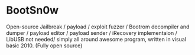BootSn0w
========

Open-source Jailbreak / payload / exploit fuzzer / Bootrom decompiler and dumper / payload editor / payload sender / iRecovery implementaion / LibUSB not needed/ simply all around awesome program, written in visual basic 2010. (Fully open source)